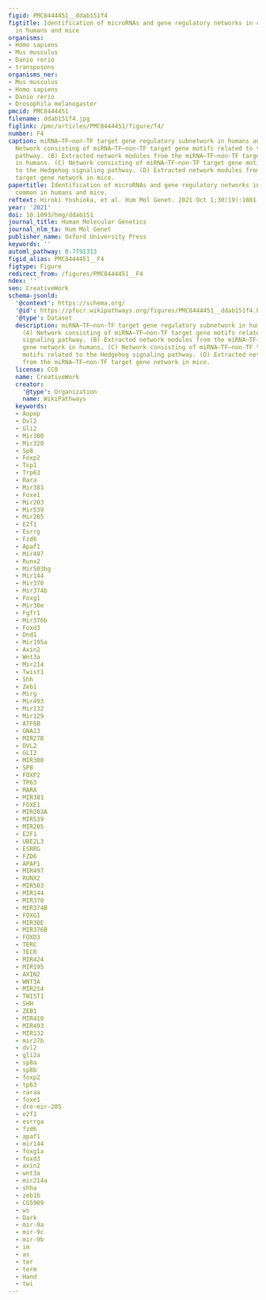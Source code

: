 ```yaml
---
figid: PMC8444451__ddab151f4
figtitle: Identification of microRNAs and gene regulatory networks in cleft lip common
  in humans and mice
organisms:
- Homo sapiens
- Mus musculus
- Danio rerio
- transposons
organisms_ner:
- Mus musculus
- Homo sapiens
- Danio rerio
- Drosophila melanogaster
pmcid: PMC8444451
filename: ddab151f4.jpg
figlink: /pmc/articles/PMC8444451/figure/f4/
number: F4
caption: miRNA–TF–non-TF target gene regulatory subnetwork in humans and mice. (A)
  Network consisting of miRNA–TF–non-TF target gene motifs related to the Wnt signaling
  pathway. (B) Extracted network modules from the miRNA–TF–non-TF target gene network
  in humans. (C) Network consisting of miRNA–TF–non-TF target gene motifs related
  to the Hedgehog signaling pathway. (D) Extracted network modules from the miRNA–TF–non-TF
  target gene network in mice.
papertitle: Identification of microRNAs and gene regulatory networks in cleft lip
  common in humans and mice.
reftext: Hiroki Yoshioka, et al. Hum Mol Genet. 2021 Oct 1;30(19):1881-1893.
year: '2021'
doi: 10.1093/hmg/ddab151
journal_title: Human Molecular Genetics
journal_nlm_ta: Hum Mol Genet
publisher_name: Oxford University Press
keywords: ''
automl_pathway: 0.7791313
figid_alias: PMC8444451__F4
figtype: Figure
redirect_from: /figures/PMC8444451__F4
ndex: ''
seo: CreativeWork
schema-jsonld:
  '@context': https://schema.org/
  '@id': https://pfocr.wikipathways.org/figures/PMC8444451__ddab151f4.html
  '@type': Dataset
  description: miRNA–TF–non-TF target gene regulatory subnetwork in humans and mice.
    (A) Network consisting of miRNA–TF–non-TF target gene motifs related to the Wnt
    signaling pathway. (B) Extracted network modules from the miRNA–TF–non-TF target
    gene network in humans. (C) Network consisting of miRNA–TF–non-TF target gene
    motifs related to the Hedgehog signaling pathway. (D) Extracted network modules
    from the miRNA–TF–non-TF target gene network in mice.
  license: CC0
  name: CreativeWork
  creator:
    '@type': Organization
    name: WikiPathways
  keywords:
  - Aopep
  - Dvl2
  - Gli2
  - Mir300
  - Mir320
  - Sp8
  - Foxp2
  - Tcp1
  - Trp63
  - Rara
  - Mir381
  - Foxe1
  - Mir203
  - Mir539
  - Mir205
  - E2f1
  - Esrrg
  - Fzd6
  - Apaf1
  - Mir497
  - Runx2
  - Mir503hg
  - Mir144
  - Mir370
  - Mir374b
  - Foxg1
  - Mir30e
  - Fgfr1
  - Mir376b
  - Foxd3
  - Dnd1
  - Mir195a
  - Axin2
  - Wnt3a
  - Mir214
  - Twist1
  - Shh
  - Zeb1
  - Mirg
  - Mir493
  - Mir132
  - Mir129
  - ATF6B
  - GNA13
  - MIR27B
  - DVL2
  - GLI2
  - MIR300
  - SP8
  - FOXP2
  - TP63
  - RARA
  - MIR381
  - FOXE1
  - MIR203A
  - MIR539
  - MIR205
  - E2F1
  - UBE2L3
  - ESRRG
  - FZD6
  - APAF1
  - MIR497
  - RUNX2
  - MIR503
  - MIR144
  - MIR370
  - MIR374B
  - FOXG1
  - MIR30E
  - MIR376B
  - FOXD3
  - TERC
  - TECR
  - MIR424
  - MIR195
  - AXIN2
  - WNT3A
  - MIR214
  - TWIST1
  - SHH
  - ZEB1
  - MIR410
  - MIR493
  - MIR132
  - mir27b
  - dvl2
  - gli2a
  - sp8a
  - sp8b
  - foxp2
  - tp63
  - raraa
  - foxe1
  - dre-mir-205
  - e2f1
  - esrrga
  - fzd6
  - apaf1
  - mir144
  - foxg1a
  - foxd3
  - axin2
  - wnt3a
  - mir214a
  - shha
  - zeb1b
  - CG5909
  - ws
  - Dark
  - mir-9a
  - mir-9c
  - mir-9b
  - im
  - as
  - ter
  - term
  - Hand
  - twi
---
```

